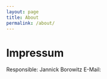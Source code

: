 ```yaml
---
layout: page
title: About
permalink: /about/
---
```


# Impressum
Responsible: Jannick Borowitz
E-Mail:
